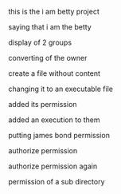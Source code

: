 this is the i am betty project

saying that i am the betty

display of 2 groups

converting of the owner

create a file without content

changing it to an executable file

added its permission

added an execution to them

putting james bond permission

authorize permission

authorize permission again

permission of a sub directory
